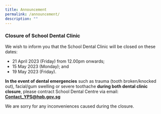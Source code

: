 ```yaml
---
title: Announcement
permalink: /announcement/
description: ""
---
```

### Closure of School Dental Clinic

We wish to inform you that the School Dental Clinic will be closed on these dates:
* 21 April 2023 (Friday) from 12.00pm onwards;
* 15 May 2023 (Monday); and
* 19 May 2023 (Friday).

**In the event of dental emergencies** such as trauma (tooth broken/knocked out), facial/gum swelling or severe toothache **during both dental clinic closure**, please contract School Dental Centre via email: **[Contact_YPS@hpb.gov.sg](mailto:Contact_YPS@hpb.gov.sg)**

We are sorry for any inconveniences caused during the closure.